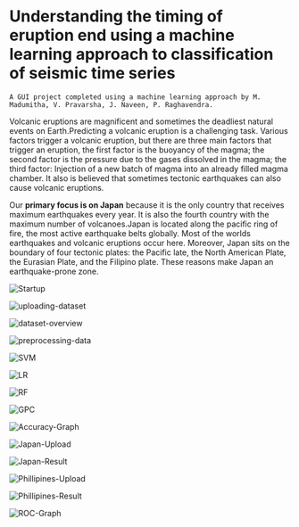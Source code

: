# Understanding the timing of eruption end using a machine learning approach to classification of seismic time series

`A GUI project completed using a machine learning approach by M. Madumitha, V. Pravarsha, J. Naveen, P. Raghavendra.`

Volcanic eruptions are magnificent and sometimes the deadliest natural events on Earth.Predicting a volcanic eruption is a challenging task. Various factors trigger a volcanic eruption, but there are three main factors that trigger an eruption, the first factor is the buoyancy of the magma; the second factor is the pressure due to the gases dissolved in the magma; the third factor: Injection of a new batch of magma into an already filled magma chamber. It also is believed that sometimes tectonic earthquakes can also cause volcanic eruptions.

Our **primary focus is on Japan** because it is the only country that receives maximum earthquakes every year. It is also the fourth country with the maximum number of volcanoes.Japan is located along the pacific ring of fire, the most active earthquake belts globally. Most of the worlds earthquakes and volcanic eruptions occur here. Moreover, Japan sits on the boundary of four tectonic plates: the Pacific late, the North American Plate, the Eurasian Plate, and the Filipino plate. These reasons make Japan an earthquake-prone zone.

![Startup](Screenshots/Startup.png)

![uploading-dataset](Screenshots/uploading%20dataset.png)

![dataset-overview](Screenshots/dataset%20overview.png)

![preprocessing-data](Screenshots/preprocessing%20data.png)

![SVM](Screenshots/SVM.png)

![LR](Screenshots/LR.png)

![RF](Screenshots/RF.png)

![GPC](Screenshots/GPC.png)

![Accuracy-Graph](Screenshots/Accuracy%20Graph.png)

![Japan-Upload](Screenshots/prediction%20upload%20(japan).png)

![Japan-Result](Screenshots/Predict%20Results%20(japan).png)

![Phillipines-Upload](Screenshots/Predict%20upload%20(phillipines).png)

![Phillipines-Result](Screenshots/Predict%20Results%20(phillipines).png)

![ROC-Graph](Screenshots/ROC%20Graph.png)
